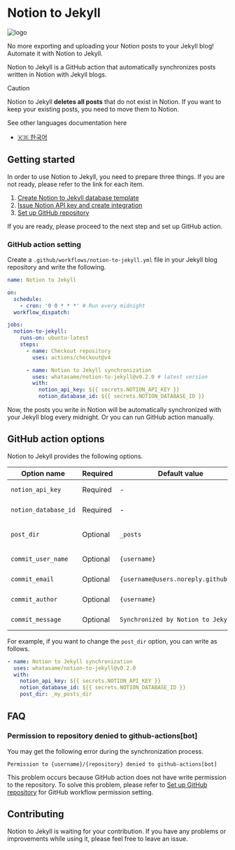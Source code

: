 # Notion to Jekyll

![logo](https://github.com/whatasame/notion-to-jekyll/assets/97666463/0d42ebeb-fba8-4f6b-a2d1-4b330106157a)

No more exporting and uploading your Notion posts to your Jekyll blog! Automate it with Notion to Jekyll.

Notion to Jekyll is a GitHub action that automatically synchronizes posts written in Notion with Jekyll blogs.

> [!CAUTION]
>
> Notion to Jekyll **deletes all posts** that do not exist in Notion. If you want to keep your existing posts, you need
> to move them to Notion.

See other languages documentation here

* [🇰🇷 한국어](./docs/ko/README.md)

## Getting started

In order to use Notion to Jekyll, you need to prepare three things. If you are not ready, please refer to the link for
each item.

1. [Create Notion to Jekyll database template](docs/en/notion-to-jekyll-template.md)
2. [Issue Notion API key and create integration](docs/en/notion-api-key-integration.md)
3. [Set up GitHub repository](docs/en/github-setting.md)

If you are ready, please proceed to the next step and set up GitHub action.

### GitHub action setting

Create a `.github/workflows/notion-to-jekyll.yml` file in your Jekyll blog repository and write the following.

```yaml
name: Notion to Jekyll

on:
  schedule:
    - cron: '0 0 * * *' # Run every midnight
  workflow_dispatch:

jobs:
  notion-to-jekyll:
    runs-on: ubuntu-latest
    steps:
      - name: Checkout repository
        uses: actions/checkout@v4

      - name: Notion to Jekyll synchronization
        uses: whatasame/notion-to-jekyll@v0.2.0 # latest version
        with:
          notion_api_key: ${{ secrets.NOTION_API_KEY }}
          notion_database_id: ${{ secrets.NOTION_DATABASE_ID }}
```

Now, the posts you write in Notion will be automatically synchronized with your Jekyll blog every midnight. Or you can
run GitHub action manually.

## GitHub action options

Notion to Jekyll provides the following options.

| Option name          | Required | Default value                        | Description                |
|----------------------|----------|--------------------------------------|----------------------------|
| `notion_api_key`     | Required | -                                    | Notion API key             |
| `notion_database_id` | Required | -                                    | Notion database ID         |
| `post_dir`           | Optional | `_posts`                             | Jekyll blog post directory |
| `commit_user_name`   | Optional | `{username}`                         | Git user name              |
| `commit_email`       | Optional | `{username@users.noreply.github.com` | Git user email             |
| `commit_author`      | Optional | `{username}`                         | Commit author              |
| `commit_message`     | Optional | `Synchronized by Notion to Jekyll`   | Commit message             |

For example, if you want to change the `post_dir` option, you can write as follows.

```yaml
- name: Notion to Jekyll synchronization
  uses: whatasame/notion-to-jekyll@v0.2.0
  with:
    notion_api_key: ${{ secrets.NOTION_API_KEY }}
    notion_database_id: ${{ secrets.NOTION_DATABASE_ID }}
    post_dir: _my_posts_dir
```

## FAQ

### Permission to repository denied to github-actions[bot]

You may get the following error during the synchronization process.

```
Permission to {username}/{repository} denied to github-actions[bot]
```

This problem occurs because GitHub action does not have write permission to the repository. To solve this problem,
please refer to [Set up GitHub repository](./docs/en/github-setting.md) for GitHub workflow permission setting.

## Contributing

Notion to Jekyll is waiting for your contribution. If you have any problems or improvements while using it, please feel
free to leave an issue.
